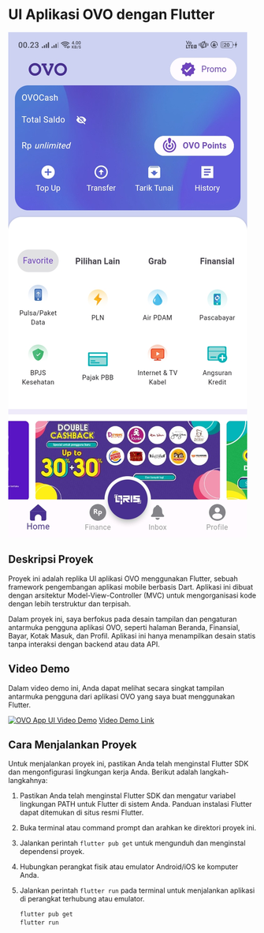 # UI Aplikasi OVO dengan Flutter

![OVO App UI](assets/images/screenshot.jpg)

## Deskripsi Proyek

Proyek ini adalah replika UI aplikasi OVO menggunakan Flutter, sebuah framework pengembangan aplikasi mobile berbasis Dart. Aplikasi ini dibuat dengan arsitektur Model-View-Controller (MVC) untuk mengorganisasi kode dengan lebih terstruktur dan terpisah.

Dalam proyek ini, saya berfokus pada desain tampilan dan pengaturan antarmuka pengguna aplikasi OVO, seperti halaman Beranda, Finansial, Bayar, Kotak Masuk, dan Profil. Aplikasi ini hanya menampilkan desain statis tanpa interaksi dengan backend atau data API.

## Video Demo

Dalam video demo ini, Anda dapat melihat secara singkat tampilan antarmuka pengguna dari aplikasi OVO yang saya buat menggunakan Flutter.

[![OVO App UI Video Demo](assets/images/thumbnail.png)](https://youtu.be/mn4trIe5zQM)
[Video Demo Link](https://youtu.be/mn4trIe5zQM)

## Cara Menjalankan Proyek

Untuk menjalankan proyek ini, pastikan Anda telah menginstal Flutter SDK dan mengonfigurasi lingkungan kerja Anda. Berikut adalah langkah-langkahnya:

1. Pastikan Anda telah menginstal Flutter SDK dan mengatur variabel lingkungan PATH untuk Flutter di sistem Anda. Panduan instalasi Flutter dapat ditemukan di situs resmi Flutter.

2. Buka terminal atau command prompt dan arahkan ke direktori proyek ini.

3. Jalankan perintah `flutter pub get` untuk mengunduh dan menginstal dependensi proyek.

4. Hubungkan perangkat fisik atau emulator Android/iOS ke komputer Anda.

5. Jalankan perintah `flutter run` pada terminal untuk menjalankan aplikasi di perangkat terhubung atau emulator.

   ```bash
   flutter pub get
   flutter run

